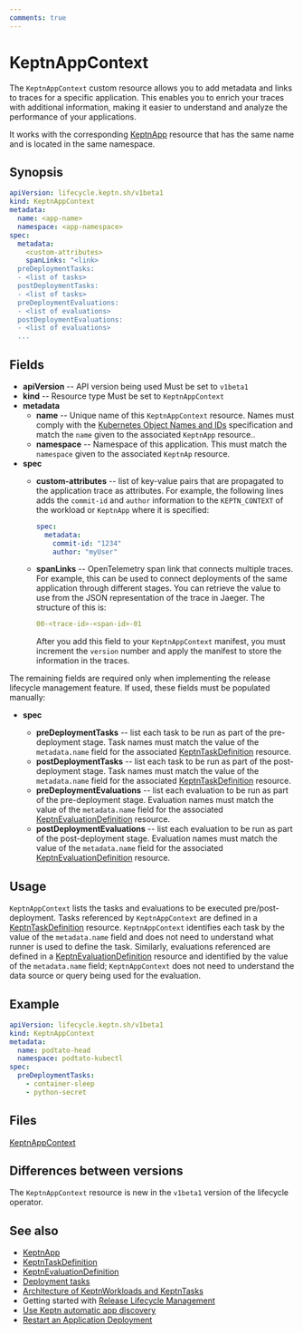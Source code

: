 ```yaml
---
comments: true
---
```


# KeptnAppContext

The `KeptnAppContext` custom resource
allows you to add metadata and links to traces for a specific application.
This enables you to enrich your traces with additional information,
making it easier to understand and analyze
the performance of your applications.

It works with the corresponding
[KeptnApp](app.md) resource
that has the same name and is located in the same namespace.

## Synopsis

```yaml
apiVersion: lifecycle.keptn.sh/v1beta1
kind: KeptnAppContext
metadata:
  name: <app-name>
  namespace: <app-namespace>
spec:
  metadata:
    <custom-attributes>
    spanLinks: "<link>
  preDeploymentTasks:
  - <list of tasks>
  postDeploymentTasks:
  - <list of tasks>
  preDeploymentEvaluations:
  - <list of evaluations>
  postDeploymentEvaluations:
  - <list of evaluations>
  ...
```

## Fields

* **apiVersion** -- API version being used
   Must be set to `v1beta1`
* **kind** -- Resource type
   Must be set to `KeptnAppContext`
* **metadata**
  * **name** -- Unique name of this `KeptnAppContext` resource.
       Names must comply with the
       [Kubernetes Object Names and IDs](https://kubernetes.io/docs/concepts/overview/working-with-objects/names/#dns-subdomain-names)
       specification
       and match the `name` given to the associated `KeptnApp` resource..
  * **namespace** -- Namespace of this application.
       This must match the `namespace` given to
       the associated `KeptnAp` resource.
* **spec**
  * **custom-attributes** -- list of key-value pairs
       that are propagated to the application trace as attributes.
       For example, the following lines adds the `commit-id`
       and `author` information to the `KEPTN_CONTEXT`
       of the workload or `KeptnApp` where it is specified:

       ```yaml
       spec:
         metadata:
           commit-id: "1234"
           author: "myUser"
       ```

  * **spanLinks** -- OpenTelemetry span link
    that connects multiple traces.
    For example, this can be used to connect
    deployments of the same application
    through different stages.
    You can retrieve the value to use
    from the JSON representation of the trace in Jaeger.
    The structure of this is:

    ```yaml
    00-<trace-id>-<span-id>-01
    ```

    After you add this field to your `KeptnAppContext` manifest,
    you must increment the `version` number
    and apply the manifest to store the information in the traces.

The remaining fields are required only when implementing
the release lifecycle management feature.
If used, these fields must be populated manually:

* **spec**

  * **preDeploymentTasks** -- list each task
       to be run as part of the pre-deployment stage.
       Task names must match the value of the `metadata.name` field
       for the associated [KeptnTaskDefinition](taskdefinition.md) resource.
  * **postDeploymentTasks** -- list each task
       to be run as part of the post-deployment stage.
       Task names must match the value of the `metadata.name` field
       for the associated
       [KeptnTaskDefinition](taskdefinition.md)
       resource.
  * **preDeploymentEvaluations** -- list each evaluation to be run
       as part of the pre-deployment stage.
       Evaluation names must match the value of the `metadata.name` field
       for the associated
       [KeptnEvaluationDefinition](evaluationdefinition.md)
       resource.
  * **postDeploymentEvaluations** -- list each evaluation to be run
       as part of the post-deployment stage.
       Evaluation names must match the value of the `metadata.name` field
       for the associated [KeptnEvaluationDefinition](evaluationdefinition.md)
       resource.

## Usage

`KeptnAppContext` lists the tasks and evaluations
to be executed pre/post-deployment.
Tasks referenced by `KeptnAppContext` are defined in a
[KeptnTaskDefinition](taskdefinition.md)
resource.
`KeptnAppContext` identifies each task
by the value of the `metadata.name` field
and does not need to understand what runner is used to define the task.
Similarly, evaluations referenced are defined in a
[KeptnEvaluationDefinition](evaluationdefinition.md)
resource and identified by the value of the `metadata.name` field;
`KeptnAppContext` does not need to understand
the data source or query being used for the evaluation.

## Example

```yaml
apiVersion: lifecycle.keptn.sh/v1beta1
kind: KeptnAppContext
metadata:
  name: podtato-head
  namespace: podtato-kubectl
spec:
  preDeploymentTasks:
    - container-sleep
    - python-secret
```

## Files

[KeptnAppContext](../api-reference/lifecycle/v1beta1/index.md#keptnappcontext)

## Differences between versions

The `KeptnAppContext` resource is new in the `v1beta1` version
of the lifecycle operator.

## See also

* [KeptnApp](app.md)
* [KeptnTaskDefinition](taskdefinition.md)
* [KeptnEvaluationDefinition](evaluationdefinition.md)
* [Deployment tasks](../../guides/tasks.md)
* [Architecture of KeptnWorkloads and KeptnTasks](../../components/lifecycle-operator/keptn-apps.md)
* Getting started with
  [Release Lifecycle Management](../../getting-started/lifecycle-management.md)
* [Use Keptn automatic app discovery](../../guides/auto-app-discovery.md)
* [Restart an Application Deployment](../../guides/restart-application-deployment.md)
